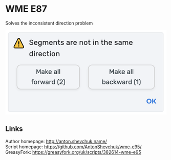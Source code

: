 # WME E87
Solves the inconsistent direction problem

![](screenshot.png)

## Links
Author homepage: http://anton.shevchuk.name/  
Script homepage: https://github.com/AntonShevchuk/wme-e95/  
GreasyFork: https://greasyfork.org/uk/scripts/382614-wme-e95  
